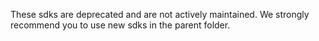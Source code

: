 These sdks are deprecated and are not actively maintained. We strongly recommend you to use new sdks in the parent folder.